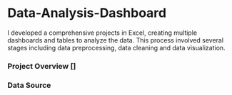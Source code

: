 # Data-Analysis-Dashboard
I developed a comprehensive projects in Excel, creating multiple dashboards and tables to analyze the data. This process involved several stages including data preprocessing, data cleaning and data visualization.

### Project Overview []


### Data Source
